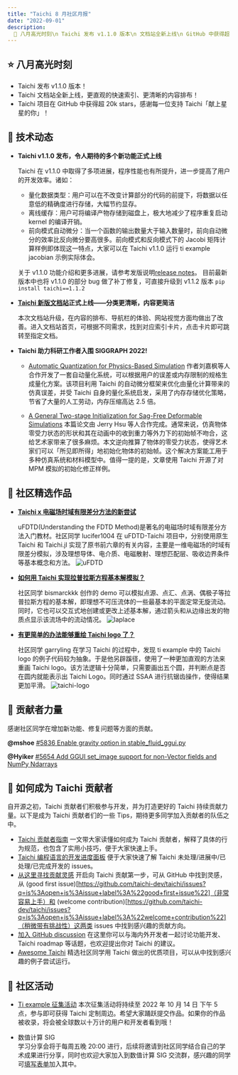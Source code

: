 ```yaml
---
title: "Taichi 8 月社区月报"
date: "2022-09-01"
description:
  📌 八月高光时刻\n Taichi 发布 v1.1.0 版本\n 文档站全新上线\n GitHub 中获得超 20k stars
---
```



## ⭐️ 八月高光时刻
- Taichi 发布 v1.1.0 版本！
- Taichi 文档站全新上线，更直观的快速索引、更清晰的内容排布！
- Taichi 项目在 GitHub 中获得超 20k stars，感谢每一位支持 Taichi「献上星星的你」！
  
## 🔧 技术动态
- **Taichi v1.1.0 发布，令人期待的多个新功能正式上线**

    Taichi 在 v1.1.0 中取得了多项进展，程序性能也有所提升，进一步提高了用户的开发效率。诸如： 
  - 量化数据类型：用户可以在不改变计算部分的代码的前提下，将数据以任意低的精确度进行存储，大幅节约显存。
  - 离线缓存：用户可将编译产物存储到磁盘上，极大地减少了程序重复启动 kernel 的编译开销。
  - 前向模式自动微分：当一个函数的输出数量大于输入数量时，前向自动微分的效率比反向微分要高很多。前向模式和反向模式下的 Jacobi 矩阵计算样例即体现这一特点，大家可以在 Taichi v1.1.0 运行 ti example jacobian 示例实际体会。
  
  关于 v1.1.0 功能介绍和更多进展，请参考发版说明[release notes](https://mp.weixin.qq.com/s?__biz=MzkzNDI3NDY4Mw==&mid=2247502082&idx=1&sn=e7cad8c09a6af9539a64a4ec4ac6b58a&chksm=c2bd3a16f5cab300b58d81942bf74138552acb4e4c4658a3d6b53107441fe685f6579f3cdcfa&scene=21#wechat_redirect)。 
  目前最新版本中也将 v1.1.0 的部分 bug 做了补丁修复，可直接升级到 v1.1.2 版本 `pip install taichi==1.1.2`
  

- **[Taichi 新版文档站](https://docs.taichi-lang.org)正式上线——分类更清晰，内容更简洁** 

  本次文档站升级，在内容的排布、导航栏的体验、网站视觉方面均做出了改善。进入文档站首页，可根据不同需求，找到对应索引卡片，点击卡片即可跳转至指定文档。
  

- **Taichi 助力科研工作者入围 SIGGRAPH 2022!** 
  
  - [Automatic Quantization for Physics-Based Simulation](https://arxiv.org/pdf/2207.04658.pdf)
  作者刘嘉枫等人合作开发了一套自动量化系统，可以根据用户的误差或内存限制的规格生成量化方案。该项目利用 Taichi 的自动微分框架来优化由量化计算带来的仿真误差，并受 Taichi 自身的量化系统启发，采用了内存存储优化策略，节省了大量的人工劳动，内存压缩高达 2.5 倍。 

  - [A General Two-stage Initialization for Sag-Free Deformable Simulations](https://graphics.cs.utah.edu/research/projects/sag-free-simulations/sig22_sagfree_sim.pdf)
  本篇论文由 Jerry Hsu 等人合作完成。通常来说，仿真物体零受力状态的形状和其在动画中的收到重力等外力下的初始帧不吻合，这给艺术家带来了很多麻烦。本文逆向推算了物体的零受力状态，使得艺术家们可以「所见即所得」地初始化物体的初始帧。这个解决方案能工用于多种仿真系统和材料模型中。值得一提的是，文章使用 Taichi 开源了对 MPM 模拟的初始化修正样例。 


## 🌟 社区精选作品
- **[Taichi x 电磁场时域有限差分方法的新尝试 ](https://github.com/lucifer1004/uFDTD-Taichi)**

   uFDTD(Understanding the FDTD Method)是著名的电磁场时域有限差分方法入门教材。社区同学 lucifer1004 在 uFDTD-Taichi 项目中，分别使用原生 Taichi 和 Taichi.jl 实现了原书前六章的有关内容，主要是一维电磁场的时域有限差分模拟，涉及理想导体、电介质、电磁散射、理想匹配层、吸收边界条件等基本概念和方法。 
  ![uFDTD](https://github.com/lucywsq/docs.taichi.graphics/blob/master/website/newsletter/en/08/pics/1d_bare_bones.gif)


- **[如何用 Taichi 实现拉普拉斯方程基本解模拟？](https://forum.taichi.graphics/t/topic/2879/9)**

   社区同学 bismarckkk 创作的 demo 可以模拟点源、点汇、点涡、偶极子等拉普拉斯方程的基本解，即理想不可压流体的一些最基本的平面定常无旋流动。同时，它也可以交互式地创建或更改上述基本解，通过箭头和从边缘出发的物质点显示该流场中的流动情况。 
  ![laplace](https://github.com/lucywsq/docs.taichi.graphics/blob/master/website/newsletter/en/08/pics/laplace.gif)
  
  
- **[有更简单的办法能够重绘 Taichi logo 了？](https://github.com/lgyStoic/taichi_rotation)**

   社区同学 garryling 在学习 Taichi 的过程中，发现 ti example 中的 Taichi logo 的例子代码较为抽象。于是他另辟蹊径，使用了一种更加直观的方法来重画 Taichi logo。该方法逻辑十分简单，只需要画出五个圆，并判断点是否在圆内就能表示出 Taichi Logo。同时通过 SSAA 进行抗锯齿操作，使得结果更加平滑。 
  ![taichi-logo](https://github.com/lucywsq/docs.taichi.graphics/blob/master/website/newsletter/en/08/pics/taichi_logo.gif)

## 💪 贡献者力量
   感谢社区同学在增加新功能、修复问题等方面的贡献。 
  
   **@mshoe**  [#5836 Enable gravity option in stable_fluid_ggui.py](https://github.com/taichi-dev/taichi/pull/5836)
   
   **@Hyiker** [#5654 Add GGUI set_image support for non-Vector fields and NumPy Ndarrays](https://github.com/taichi-dev/taichi/pull/5654) 
  
  
## 🔧 如何成为 Taichi 贡献者
   自开源之初，Taichi 贡献者们积极参与开发，并为打造更好的 Taichi 持续贡献力量。以下是成为 Taichi 贡献者们的一些 Tips，期待更多同学加入贡献者的队伍之中。
 - [Taichi 贡献者指南](https://docs.taichi-lang.org/docs/contributor_guide)
   一文带大家读懂如何成为 Taichi 贡献者，解释了具体的行为规范，也包含了实用小技巧，便于大家快速上手。
 - [Taichi 编程语言的开发进度面板](https://github.com/orgs/taichi-dev/projects/1)
   便于大家快速了解 Taichi 未处理/进展中/已处理/已完成开发的 issues。 
 - [从这里寻找贡献灵感](https://github.com/taichi-dev/taichi/contribute)
   开启向 Taichi 贡献第一步，可从 GitHub 中找到灵感，从 (good first issue)[https://github.com/taichi-dev/taichi/issues?q=is%3Aopen+is%3Aissue+label%3A%22good+first+issue%22]（非常容易上手）和 (welcome contribution)[https://github.com/taichi-dev/taichi/issues?q=is%3Aopen+is%3Aissue+label%3A%22welcome+contribution%22]（稍微带有挑战性）这两类 issues 中找到感兴趣的贡献方向。 
 - [加入 GitHub discussion](https://github.com/taichi-dev/taichi/discussions)
   在这里你可以与海内外开发者一起讨论功能开发、Taichi roadmap 等话题，也欢迎提出你对 Taichi 的建议。 
 - [Awesome Taichi](https://github.com/taichi-dev/awesome-taichi)
   精选社区同学用 Taichi 做出的优质项目，可以从中找到感兴趣的例子尝试运行。 

## 📢 社区活动
-  [Ti example 征集活动](https://forum.taichi.graphics/t/ti-example/2872) 
   本次征集活动将持续至 2022 年 10 月 14 日 下午 5 点，参与即可获得 Taichi 定制周边。希望大家踊跃提交作品。如果你的作品被收录，将会被全球数以十万计的用户和开发者看到哦！ 

-  数值计算 SIG  
   学习分享会将于每周五晚 20:00 进行，后续将邀请到社区同学结合自己的学术成果进行分享，同时也欢迎大家加入到数值计算 SIG 交流群，感兴趣的同学可[填写表单](https://love3d.wjx.cn/vm/PX0LrrP.aspx?udsid=791245)加入其中。
  
